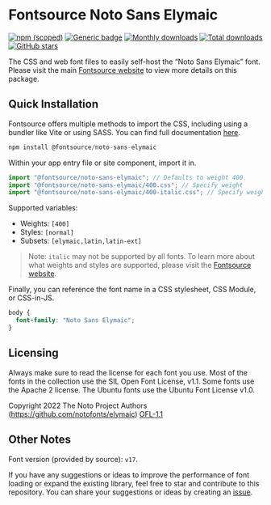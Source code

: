 # Fontsource Noto Sans Elymaic

[![npm (scoped)](https://img.shields.io/npm/v/@fontsource/noto-sans-elymaic?color=brightgreen)](https://www.npmjs.com/package/@fontsource/noto-sans-elymaic) [![Generic badge](https://img.shields.io/badge/fontsource-passing-brightgreen)](https://github.com/fontsource/fontsource) [![Monthly downloads](https://badgen.net/npm/dm/@fontsource/noto-sans-elymaic)](https://github.com/fontsource/fontsource) [![Total downloads](https://badgen.net/npm/dt/@fontsource/noto-sans-elymaic)](https://github.com/fontsource/fontsource) [![GitHub stars](https://img.shields.io/github/stars/fontsource/fontsource.svg?style=social&label=Star)](https://github.com/fontsource/fontsource/stargazers)

The CSS and web font files to easily self-host the “Noto Sans Elymaic” font. Please visit the main [Fontsource website](https://fontsource.org/fonts/noto-sans-elymaic) to view more details on this package.

## Quick Installation

Fontsource offers multiple methods to import the CSS, including using a bundler like Vite or using SASS. You can find full documentation [here](https://fontsource.org/docs/getting-started/introduction).

```javascript
npm install @fontsource/noto-sans-elymaic
```

Within your app entry file or site component, import it in.

```javascript
import "@fontsource/noto-sans-elymaic"; // Defaults to weight 400
import "@fontsource/noto-sans-elymaic/400.css"; // Specify weight
import "@fontsource/noto-sans-elymaic/400-italic.css"; // Specify weight and style
```

Supported variables:
- Weights: `[400]`
- Styles: `[normal]`
- Subsets: `[elymaic,latin,latin-ext]`

> Note: `italic` may not be supported by all fonts. To learn more about what weights and styles are supported, please visit the [Fontsource website](https://fontsource.org/fonts/noto-sans-elymaic).

Finally, you can reference the font name in a CSS stylesheet, CSS Module, or CSS-in-JS.

```css
body {
  font-family: "Noto Sans Elymaic";
}
```

## Licensing
Always make sure to read the license for each font you use. Most of the fonts in the collection use the SIL Open Font License, v1.1. Some fonts use the Apache 2 license. The Ubuntu fonts use the Ubuntu Font License v1.0.

Copyright 2022 The Noto Project Authors (https://github.com/notofonts/elymaic)
[OFL-1.1](https://openfontlicense.org)

## Other Notes
Font version (provided by source): `v17`.

If you have any suggestions or ideas to improve the performance of font loading or expand the existing library, feel free to star and contribute to this repository. You can share your suggestions or ideas by creating an [issue](https://github.com/fontsource/fontsource/issues).